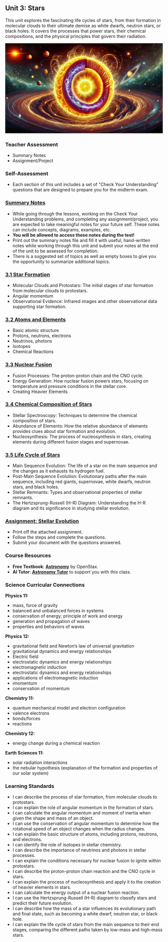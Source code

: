 ## Unit 3: Stars

This unit explores the fascinating life cycles of stars, from their formation in molecular clouds to their ultimate demise as white dwarfs, neutron stars, or black holes. It covers the processes that power stars, their chemical compositions, and the physical principles that govern their radiation.

![Banner Image](../Unit3/figures/unit3_banner.png)

### Teacher Assessment
- Summary Notes
- Assignment/Project

### Self-Assessment
- Each section of this unit includes a set of "Check Your Understanding" questions that are designed to prepare you for the midterm exam.

### [Summary Notes](https://teaghan.github.io/astronomy-12/Unit3/Unit3_Summary_Notes.pdf)

- While going through the lessons, working on the Check Your Understanding problems, and completing any assignment/project, you are expected to take meaningful notes for your future self. These notes can include concepts, diagrams, examples, etc.
- **You will be allowed to access these notes during the test!**
- Print out the summary notes file and fill it with useful, hand-written notes while working through this unit and submit your notes at the end of the unit to be assessed for completion.
- There is a suggested set of topics as well as empty boxes to give you the opportunity to summarize additional topics.

### [3.1 Star Formation](https://github.com/teaghan/astronomy-12/tree/main/Unit3/3_1_star_formation.ipynb)
   - Molecular Clouds and Protostars: The initial stages of star formation from molecular clouds to protostars.
   - Angular momentum
   - Observational Evidence: Infrared images and other observational data supporting star formation.

### [3.2 Atoms and Elements](https://github.com/teaghan/astronomy-12/tree/main/Unit3/3_2_atoms_particles.ipynb)
   - Basic atomic structure
   - Protons, neutrons, electrons
   - Neutrinos, photons
   - Isotopes
   - Chemical Reactions

### [3.3 Nuclear Fusion](https://github.com/teaghan/astronomy-12/tree/main/Unit3/3_3_nuclear_fusion.ipynb)
   - Fusion Processes: The proton-proton chain and the CNO cycle.
   - Energy Generation: How nuclear fusion powers stars, focusing on temperature and pressure conditions in the stellar core.
   - Creating Heavier Elements

### [3.4 Chemical Composition of Stars](https://github.com/teaghan/astronomy-12/tree/main/Unit3/3_4_chemical_composition.ipynb)
   - Stellar Spectroscopy: Techniques to determine the chemical composition of stars.
   - Abundance of Elements: How the relative abundance of elements provides clues about star formation and evolution.
   - Nucleosynthesis: The process of nucleosynthesis in stars, creating elements during different fusion stages and supernovae.

### [3.5 Life Cycle of Stars](https://github.com/teaghan/astronomy-12/tree/main/Unit3/3_5_life_cycle.ipynb)
   - Main Sequence Evolution: The life of a star on the main sequence and the changes as it exhausts its hydrogen fuel.
   - Post-Main Sequence Evolution: Evolutionary paths after the main sequence, including red giants, supernovae, white dwarfs, neutron stars, and black holes.
   - Stellar Remnants: Types and observational properties of stellar remnants.
   - The Hertzsprung-Russell (H-R) Diagram: Understanding the H-R diagram and its significance in studying stellar evolution.

### [Assignment: Stellar Evolution](https://teaghan.github.io/astronomy-12/Unit3/Unit3_Assignment.pdf)
- Print off the attached assignment.
- Follow the steps and complete the questions.
- Submit your document with the questions answered.

### Course Resources
- **Free Textbook**: [**Astronomy**](https://openstax.org/books/astronomy/pages/1-introduction) by OpenStax.
- **AI Tutor**: [**Astronomy Tutor**](https://chatgpt.com/g/g-10CjMHMvk-astronomy-tutor) to support you with this class.

### Science Curricular Connections

**Physics 11:**
- mass, force of gravity
- balanced and unbalanced forces in systems
- conservation of energy; principle of work and energy
- generation and propagation of waves
- properties and behaviors of waves

**Physics 12:**
- gravitational field and Newton’s law of universal gravitation
- gravitational dynamics and energy relationships
- Electric field 
- electrostatic dynamics and energy relationships
- electromagnetic induction
- electrostatic dynamics and energy relationships 
- applications of electromagnetic induction
- imomentum
- conservation of momentum

**Chemistry 11:**
- quantum mechanical model and electron configuration
- valence electrons
- bonds/forces
- reactions

**Chemistry 12:**
- energy change during a chemical reaction

**Earth Sciences 11:**
- solar radiation interactions
- the nebular hypothesis (explanation of the formation and properties of our solar system)

### Learning Standards
- I can describe the process of star formation, from molecular clouds to protostars.
- I can explain the role of angular momentum in the formation of stars.
- I can calculate the angular momentum and moment of inertia when given the shape and mass of an object.
- I can use the conservation of angular momentum to determine how the rotational speed of an object changes when the radius changes.
- I can explain the basic structure of atoms, including protons, neutrons, and electrons.
- I can identify the role of isotopes in stellar chemistry.
- I can describe the importance of neutrinos and photons in stellar processes.
- I can explain the conditions necessary for nuclear fusion to ignite within protostars.
- I can describe the proton-proton chain reaction and the CNO cycle in stars.
- I can explain the process of nucleosynthesis and apply it to the creation of heavier elements in stars.
- I can calculate the energy output of a nuclear fusion reaction.
- I can use the Hertzsprung-Russell (H-R) diagram to classify stars and predict their future evolution.
- I can describe how the mass of a star influences its evolutionary path and final state, such as becoming a white dwarf, neutron star, or black hole.
- I can explain the life cycle of stars from the main sequence to their end stages, comparing the different paths taken by low-mass and high-mass stars.